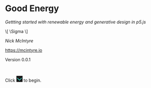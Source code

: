<h1 class="title" style="margin-top: 0.25em;">Good Energy</h1>
<p class="subtitle medium-text"><em>Gettting started with renewable energy and generative design in p5.js</em></p>
<div class="big-text">\[ \Sigma \]</div>
<p class="subtitle small-text"><em>Nick McIntyre</em></p>
<p class="subtitle small-text"><a href="https://mcintyre.io/" target="_blank">https://mcintyre.io</a></p>
<p class="subtitle small-text">Version 0.0.1</p>
<br />
<p class="subtitle small-text">Click <a href="/#/preface"><img src="/assets/images/down-arrow.png" alt="Down arrow" style="display: inline; margin: 0;"></a> to begin.</p>
